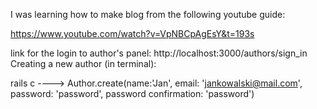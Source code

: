 I was learning how to make blog from the following youtube guide:

https://www.youtube.com/watch?v=VpNBCpAgEsY&t=193s

link for the login to author's panel: http://localhost:3000/authors/sign_in
Creating a new author (in terminal): 

rails c ----> Author.create(name:'Jan', email: 'jankowalski@mail.com', password: 'password', password confirmation: 'password')

